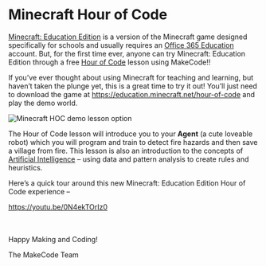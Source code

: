 # Minecraft Hour of Code

[Minecraft: Education Edition](https://education.minecraft.net/) is a version of the Minecraft game designed specifically for schools and usually requires an [Office 365 Education](https://education.minecraft.net/get-started/) account. But, for the first time ever, anyone can try Minecraft: Education Edition through a free [Hour of Code](https://education.minecraft.net/hour-of-code) lesson using MakeCode!!

If you’ve ever thought about using Minecraft for teaching and learning, but haven’t taken the plunge yet, this is a great time to try it out! You’ll just need to download the game at https://education.minecraft.net/hour-of-code and play the demo world.

![Minecraft HOC demo lesson option](/static/blog/minecraft/hoc-2019/mee-demo.png)

The Hour of Code lesson will introduce you to your **Agent** (a cute loveable robot) which you will program and train to detect fire hazards and then save a village from fire. This lesson is also an introduction to the concepts of [Artificial Intelligence](https://www.microsoft.com/en-us/research/project/project-malmo/) – using data and pattern analysis to create rules and heuristics.

Here’s a quick tour around this new Minecraft: Education Edition Hour of Code experience –

https://youtu.be/0N4ekTOrIz0

<br/><br/>
Happy Making and Coding!

The MakeCode Team
